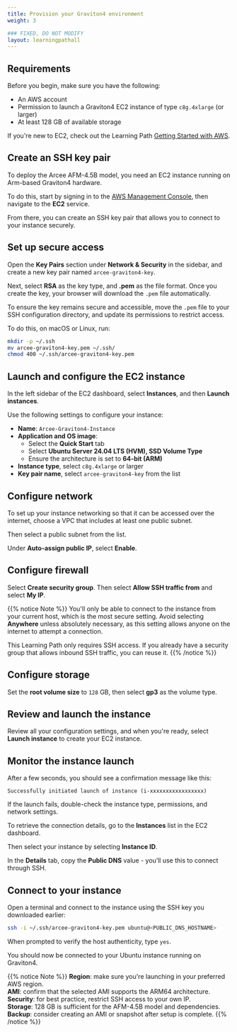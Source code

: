 ```yaml
---
title: Provision your Graviton4 environment
weight: 3

### FIXED, DO NOT MODIFY
layout: learningpathall
---
```


## Requirements

Before you begin, make sure you have the following:

- An AWS account  
- Permission to launch a Graviton4 EC2 instance of type `c8g.4xlarge` (or larger)  
- At least 128 GB of available storage

If you're new to EC2, check out the Learning Path [Getting Started with AWS](/learning-paths/servers-and-cloud-computing/csp/aws/).

## Create an SSH key pair

To deploy the Arcee AFM-4.5B model, you need an EC2 instance running on Arm-based Graviton4 hardware.

To do this, start by signing in to the [AWS Management Console](https://console.aws.amazon.com), then navigate to the **EC2** service.

From there, you can create an SSH key pair that allows you to connect to your instance securely.

## Set up secure access 

Open the **Key Pairs** section under **Network & Security** in the sidebar, and create a new key pair named `arcee-graviton4-key`. 

Next, select **RSA** as the key type, and **.pem** as the file format. Once you create the key, your browser will download the `.pem` file automatically.

To ensure the key remains secure and accessible, move the `.pem` file to your SSH configuration directory, and update its permissions to restrict access.

To do this, on macOS or Linux, run:

```bash
mkdir -p ~/.ssh
mv arcee-graviton4-key.pem ~/.ssh/
chmod 400 ~/.ssh/arcee-graviton4-key.pem
```

## Launch and configure the EC2 instance

In the left sidebar of the EC2 dashboard, select **Instances**, and then **Launch instances**.

Use the following settings to configure your instance:

- **Name**: `Arcee-Graviton4-Instance`  
- **Application and OS image**:  
  - Select the **Quick Start** tab  
  - Select **Ubuntu Server 24.04 LTS (HVM), SSD Volume Type**  
  - Ensure the architecture is set to **64-bit (ARM)**  
- **Instance type**, select `c8g.4xlarge` or larger  
- **Key pair name**, select `arcee-graviton4-key` from the list

## Configure network

To set up your instance networking so that it can be accessed over the internet, choose a VPC that includes at least one public subnet.  

Then select a public subnet from the list.

Under **Auto-assign public IP**, select **Enable**.

## Configure firewall

Select **Create security group**. Then select **Allow SSH traffic from** and select **My IP**.

{{% notice Note %}}
You'll only be able to connect to the instance from your current host, which is the most secure setting. Avoid selecting **Anywhere** unless absolutely necessary, as this setting allows anyone on the internet to attempt a connection.

This Learning Path only requires SSH access. If you already have a security group that allows inbound SSH traffic, you can reuse it.
{{% /notice %}}

## Configure storage

Set the **root volume size** to `128` GB, then select **gp3** as the volume type.

## Review and launch the instance

Review all your configuration settings, and when you're ready, select **Launch instance** to create your EC2 instance.

## Monitor the instance launch

After a few seconds, you should see a confirmation message like this:

```
Successfully initiated launch of instance (i-xxxxxxxxxxxxxxxxx)
```

If the launch fails, double-check the instance type, permissions, and network settings.

To retrieve the connection details, go to the **Instances** list in the EC2 dashboard.  

Then select your instance by selecting **Instance ID**.  

In the **Details** tab, copy the **Public DNS** value - you’ll use this to connect through SSH.

## Connect to your instance

Open a terminal and connect to the instance using the SSH key you downloaded earlier:

```bash
ssh -i ~/.ssh/arcee-graviton4-key.pem ubuntu@<PUBLIC_DNS_HOSTNAME>
```

When prompted to verify the host authenticity, type `yes`.

You should now be connected to your Ubuntu instance running on Graviton4.

{{% notice Note %}}
**Region**: make sure you're launching in your preferred AWS region.  
**AMI**: confirm that the selected AMI supports the ARM64 architecture. 
**Security**: for best practice, restrict SSH access to your own IP.  
**Storage**: 128 GB is sufficient for the AFM-4.5B model and dependencies.  
**Backup**: consider creating an AMI or snapshot after setup is complete.
{{% /notice %}}

